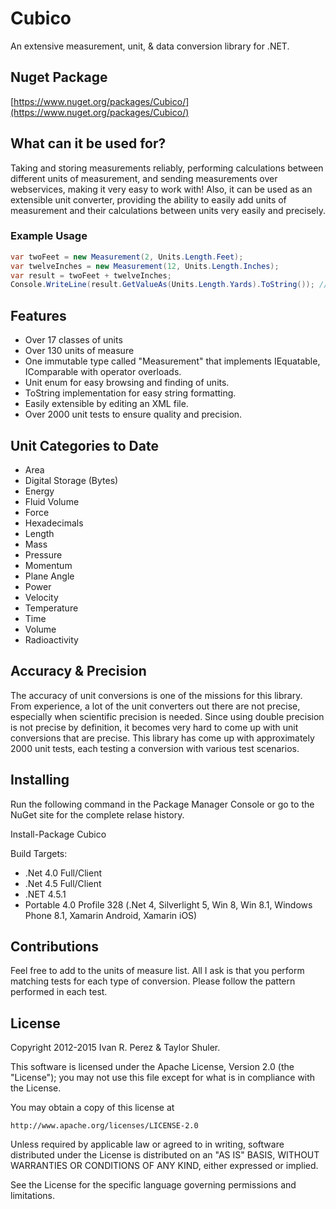 # Cubico
An extensive measurement, unit, & data conversion library for .NET.

## Nuget Package
[https://www.nuget.org/packages/Cubico/](https://www.nuget.org/packages/Cubico/)

## What can it be used for?
Taking and storing measurements reliably, performing calculations between different units of measurement, and sending measurements over webservices, making it very easy to work with! Also, it can be used as an extensible unit converter, providing the ability to easily add units of measurement and their calculations between units very easily and precisely.

### Example Usage
```csharp
var twoFeet = new Measurement(2, Units.Length.Feet);
var twelveInches = new Measurement(12, Units.Length.Inches);
var result = twoFeet + twelveInches;
Console.WriteLine(result.GetValueAs(Units.Length.Yards).ToString()); // = 1 yard
```
	
## Features
* Over 17 classes of units
* Over 130 units of measure
* One immutable type called "Measurement" that implements IEquatable, IComparable with operator overloads.
* Unit enum for easy browsing and finding of units.
* ToString implementation for easy string formatting.
* Easily extensible by editing an XML file.
* Over 2000 unit tests to ensure quality and precision.

## Unit Categories to Date
* Area
* Digital Storage (Bytes)
* Energy
* Fluid Volume
* Force
* Hexadecimals
* Length
* Mass
* Pressure
* Momentum
* Plane Angle
* Power
* Velocity
* Temperature
* Time
* Volume
* Radioactivity

## Accuracy & Precision
The accuracy of unit conversions is one of the missions for this library. From experience, a lot of the unit converters out there are not precise, especially when scientific precision is needed. Since using double precision is not precise by definition, it becomes very hard to come up with unit conversions that are precise. This library has come up with approximately 2000 unit tests, each testing a conversion with various test scenarios.

## Installing
Run the following command in the Package Manager Console or go to the NuGet site for the complete relase history.

Install-Package Cubico

Build Targets:

* .Net 4.0 Full/Client
* .Net 4.5 Full/Client
* .NET 4.5.1
* Portable 4.0 Profile 328 (.Net 4, Silverlight 5, Win 8, Win 8.1, Windows Phone 8.1, Xamarin Android, Xamarin iOS)

## Contributions
Feel free to add to the units of measure list.  All I ask is that you perform matching tests for each type of conversion.  Please follow the pattern performed in each test.

## License
Copyright 2012-2015 Ivan R. Perez & Taylor Shuler.

This software is licensed under the Apache License, Version 2.0 (the "License"); you may not use this file except for what is in compliance with the License.

You may obtain a copy of this license at

```
http://www.apache.org/licenses/LICENSE-2.0
```

Unless required by applicable law or agreed to in writing, software distributed under the License is distributed on an "AS IS" BASIS, WITHOUT WARRANTIES OR CONDITIONS OF ANY KIND, either expressed or implied.

See the License for the specific language governing permissions and limitations.

